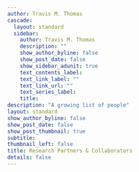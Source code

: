 ```yaml
---
author: Travis M. Thomas
cascade:
  layout: standard
  sidebar: 
    author: Travis M. Thomas
    description: ""
    show_author_byline: false
    show_post_date: false
    show_sidebar_adunit: true
    text_contents_label: 
    text_link_label: ""
    text_link_url: ""
    text_series_label: 
    title: 
description: "A growing list of people"
layout: standard
show_author_byline: false
show_post_date: false
show_post_thumbnail: true
subtitle: 
thumbnail_left: false
title: Research Partners & Collaborators
details: false
---
```

